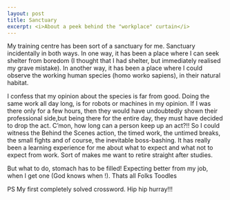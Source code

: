 ```yaml
---
layout: post
title: Sanctuary
excerpt: <i>About a peek behind the "workplace" curtain</i>
---
```


My training centre has been sort of a sanctuary for me. 
Sanctuary incidentally in both ways. In one way, it has been a place where I can seek shelter from boredom (I thought that I had shelter,
but immediately realised my grave mistake). In another way, it has been a place where I could observe the working human species (homo 
worko sapiens), in their natural habitat. 

I confess that my opinion about the species is far from good. Doing the same work all day long, 
is for robots or machines in my opinion. If I was there only for a few hours, then they would have undoubtedly shown their professional 
side,but being there for the entire day, they must have decided to drop the act. C’mon, how long can a person keep up an act?!! So I could
witness the Behind the Scenes action, the timed work, the untimed breaks, the small fights and of course, the inevitable boss-bashing. It 
has really been a learning experience for me about what to expect and what not to expect from work. Sort of makes me want to retire 
straight after studies. 

But what to do, stomach has to be filled! Expecting better from my job, when I get one (God knows when !).
Thats all Folks
Toodles

PS My first completely solved crossword. Hip hip hurray!!!
